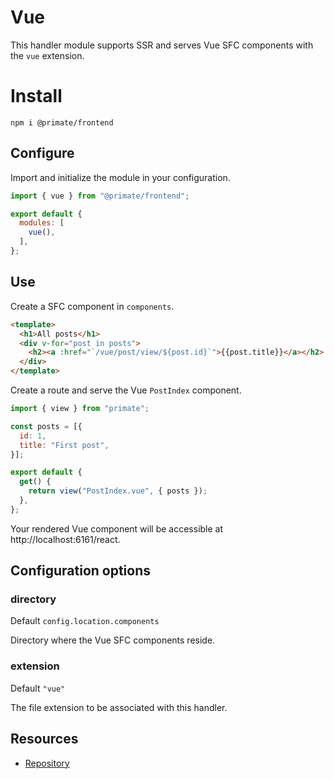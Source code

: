 # Vue

This handler module supports SSR and serves Vue SFC components with the `vue`
extension.

# Install

`npm i @primate/frontend`

## Configure

Import and initialize the module in your configuration.

```js caption=primate.config.js
import { vue } from "@primate/frontend";

export default {
  modules: [
    vue(),
  ],
};
```

## Use

Create a SFC component in `components`.

```html caption=components/PostIndex.vue
<template>
  <h1>All posts</h1>
  <div v-for="post in posts">
    <h2><a :href="`/vue/post/view/${post.id}`">{{post.title}}</a></h2>
  </div>
</template>
```

Create a route and serve the Vue `PostIndex` component.

```js caption=routes/vue.js
import { view } from "primate";

const posts = [{
  id: 1,
  title: "First post",
}];

export default {
  get() {
    return view("PostIndex.vue", { posts });
  },
};
```

Your rendered Vue component will be accessible at http://localhost:6161/react.

## Configuration options

### directory

Default `config.location.components`

Directory where the Vue SFC components reside.

### extension

Default `"vue"`

The file extension to be associated with this handler.

## Resources

* [Repository][repo]

[repo]: https://github.com/primatejs/primate/tree/master/packages/frontend
